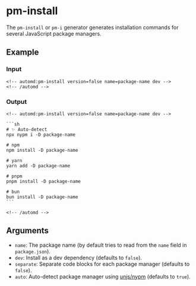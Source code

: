 # pm-install

The `pm-install` or `pm-i` generator generates installation commands for several JavaScript package managers.

<!-- automd:example generator=pm-install no-version name=package-name dev -->

## Example

### Input

    <!-- automd:pm-install version=false name=package-name dev -->
    <!-- /automd -->

### Output

    <!-- automd:pm-install version=false name=package-name dev -->
    
    ```sh
    # ✨ Auto-detect
    npx nypm i -D package-name
    
    # npm
    npm install -D package-name
    
    # yarn
    yarn add -D package-name
    
    # pnpm
    pnpm install -D package-name
    
    # bun
    bun install -D package-name
    ```
    
    <!-- /automd -->

<!-- /automd -->

## Arguments

- `name`: The package name (by default tries to read from the `name` field in `package.json`).
- `dev`: Install as a dev dependency (defaults to `false`).
- `separate`: Separate code blocks for each package manager (defaults to `false`).
- `auto`: Auto-detect package manager using [unjs/nypm](https://github.com/unjs/nypm#-nypm) (defaults to `true`).
